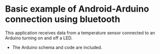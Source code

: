# Basic example of Android-Arduino connection using bluetooth

This application receives data from a temperature sensor connected to an Arduino turning on and off a LED.

* The Arduino schema and code are included.

